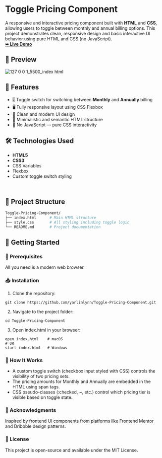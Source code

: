# Toggle Pricing Component

A responsive and interactive pricing component built with **HTML** and **CSS**, allowing users to toggle between monthly and annual billing options. This project demonstrates clean, responsive design and basic interactive UI behavior using pure HTML and CSS (no JavaScript).   
<a href="https://frontend-mentor-toggle-pricing-card.netlify.app/"><strong>➥ Live Demo</strong></a>

## 📸 Preview   
![127 0 0 1_5500_index html](https://github.com/yarlinlynn/Toggle-Pricing-Component/assets/140059481/3aef714e-5a04-429c-b292-90b667c85539)

## 📌 Features

- 🎚 Toggle switch for switching between **Monthly** and **Annually** billing
- 🖥 Fully responsive layout using CSS Flexbox
- 🌈 Clean and modern UI design
- 🧼 Minimalistic and semantic HTML structure
- 🚫 No JavaScript — pure CSS interactivity

## 🛠 Technologies Used

- **HTML5**
- **CSS3**
- CSS Variables
- Flexbox
- Custom toggle switch styling

<br/>

## 📂 Project Structure

```bash
Toggle-Pricing-Component/
├── index.html      # Main HTML structure
├── style.css       # All styling including toggle logic
└── README.md       # Project documentation
```

## 🚀 Getting Started
### 🔧 Prerequisites
All you need is a modern web browser.

### 📥 Installation
1. Clone the repository:
```
git clone https://github.com/yarlinlynn/Toggle-Pricing-Component.git
```
2. Navigate to the project folder:
```
cd Toggle-Pricing-Component
```
3. Open index.html in your browser:
```
open index.html    # macOS
# OR
start index.html   # Windows
```
### 🧪 How It Works
- A custom toggle switch (checkbox input styled with CSS) controls the visibility of two pricing sets.
- The pricing amounts for Monthly and Annually are embedded in the HTML using span tags.
- CSS pseudo-classes (:checked, ~, etc.) control which pricing tier is visible based on toggle state.

### 🙌 Acknowledgments
Inspired by frontend UI components from platforms like Frontend Mentor and Dribbble design patterns.

### 📄 License
This project is open-source and available under the MIT License.


